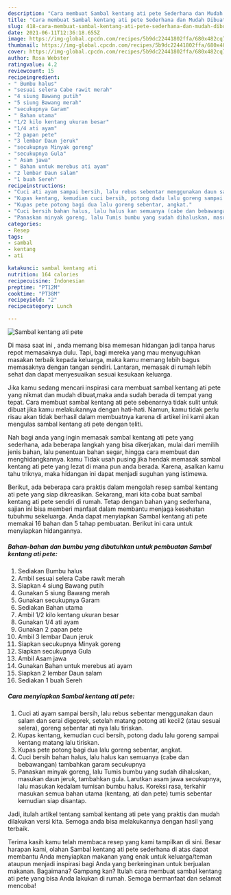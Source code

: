 ```yaml
---
description: "Cara membuat Sambal kentang ati pete Sederhana dan Mudah Dibuat"
title: "Cara membuat Sambal kentang ati pete Sederhana dan Mudah Dibuat"
slug: 418-cara-membuat-sambal-kentang-ati-pete-sederhana-dan-mudah-dibuat
date: 2021-06-11T12:36:18.655Z
image: https://img-global.cpcdn.com/recipes/5b9dc22441802ffa/680x482cq70/sambal-kentang-ati-pete-foto-resep-utama.jpg
thumbnail: https://img-global.cpcdn.com/recipes/5b9dc22441802ffa/680x482cq70/sambal-kentang-ati-pete-foto-resep-utama.jpg
cover: https://img-global.cpcdn.com/recipes/5b9dc22441802ffa/680x482cq70/sambal-kentang-ati-pete-foto-resep-utama.jpg
author: Rosa Webster
ratingvalue: 4.2
reviewcount: 15
recipeingredient:
- " Bumbu halus"
- "sesuai selera Cabe rawit merah"
- "4 siung Bawang putih"
- "5 siung Bawang merah"
- "secukupnya Garam"
- " Bahan utama"
- "1/2 kilo kentang ukuran besar"
- "1/4 ati ayam"
- "2 papan pete"
- "3 lembar Daun jeruk"
- "secukupnya Minyak goreng"
- "secukupnya Gula"
- " Asam jawa"
- " Bahan untuk merebus ati ayam"
- "2 lembar Daun salam"
- "1 buah Sereh"
recipeinstructions:
- "Cuci ati ayam sampai bersih, lalu rebus sebentar menggunakan daun salam dan serai digeprek, setelah matang potong ati kecil2 (atau sesuai selera), goreng sebentar ati nya lalu tiriskan."
- "Kupas kentang, kemudian cuci bersih, potong dadu lalu goreng sampai kentang matang lalu tiriskan."
- "Kupas pete potong bagi dua lalu goreng sebentar, angkat."
- "Cuci bersih bahan halus, lalu halus kan semuanya (cabe dan bebawangan) tambahkan garam secukupnya"
- "Panaskan minyak goreng, lalu Tumis bumbu yang sudah dihaluskan, masukan daun jeruk, tambahkan gula. Larutkan asam jawa secukupnya, lalu masukan kedalam tumisan bumbu halus. Koreksi rasa, terkahir masukan semua bahan utama (kentang, ati dan pete) tumis sebentar kemudian siap disantap."
categories:
- Resep
tags:
- sambal
- kentang
- ati

katakunci: sambal kentang ati 
nutrition: 164 calories
recipecuisine: Indonesian
preptime: "PT12M"
cooktime: "PT38M"
recipeyield: "2"
recipecategory: Lunch

---
```



![Sambal kentang ati pete](https://img-global.cpcdn.com/recipes/5b9dc22441802ffa/680x482cq70/sambal-kentang-ati-pete-foto-resep-utama.jpg)

Di masa  saat ini , anda memang bisa memesan hidangan jadi tanpa harus repot memasaknya dulu. Tapi, bagi mereka yang mau menyuguhkan masakan terbaik kepada keluarga, maka kamu memang lebih bagus memasaknya dengan tangan sendiri. Lantaran, memasak di rumah lebih sehat dan dapat menyesuaikan sesuai kesukaan keluarga.

Jika kamu sedang mencari inspirasi cara membuat sambal kentang ati pete yang nikmat dan mudah dibuat,maka anda sudah berada di tempat yang tepat. Cara membuat sambal kentang ati pete  sebenarnya tidak sulit untuk dibuat jika kamu melakukannya dengan hati-hati. Namun, kamu tidak perlu risau akan tidak berhasil dalam membuatnya 
karena di artikel ini kami akan mengulas sambal kentang ati pete dengan teliti.  



Nah bagi anda yang ingin memasak sambal kentang ati pete yang sederhana, ada beberapa langkah yang bisa dikerjakan, mulai dari memilih jenis bahan, lalu penentuan bahan segar, hingga cara membuat dan menghidangkannya. kamu Tidak usah pusing jika hendak memasak sambal kentang ati pete yang lezat di mana pun anda berada. Karena, asalkan kamu  tahu triknya, maka hidangan ini dapat menjadi suguhan yang istimewa.

Berikut, ada beberapa cara praktis  dalam mengolah resep sambal kentang ati pete yang siap dikreasikan. Sekarang, mari kita coba buat sambal kentang ati pete sendiri di rumah. Tetap dengan bahan yang sederhana, sajian ini bisa memberi manfaat dalam membantu menjaga kesehatan tubuhmu sekeluarga. Anda dapat menyiapkan Sambal kentang ati pete memakai 16 bahan dan 5 tahap pembuatan. Berikut ini cara untuk menyiapkan hidangannya.

<!--inarticleads1-->

##### Bahan-bahan dan bumbu yang dibutuhkan untuk pembuatan Sambal kentang ati pete:

1. Sediakan  Bumbu halus
1. Ambil sesuai selera Cabe rawit merah
1. Siapkan 4 siung Bawang putih
1. Gunakan 5 siung Bawang merah
1. Gunakan secukupnya Garam
1. Sediakan  Bahan utama
1. Ambil 1/2 kilo kentang ukuran besar
1. Gunakan 1/4 ati ayam
1. Gunakan 2 papan pete
1. Ambil 3 lembar Daun jeruk
1. Siapkan secukupnya Minyak goreng
1. Siapkan secukupnya Gula
1. Ambil  Asam jawa
1. Gunakan  Bahan untuk merebus ati ayam
1. Siapkan 2 lembar Daun salam
1. Sediakan 1 buah Sereh




<!--inarticleads2-->

##### Cara menyiapkan Sambal kentang ati pete:

1. Cuci ati ayam sampai bersih, lalu rebus sebentar menggunakan daun salam dan serai digeprek, setelah matang potong ati kecil2 (atau sesuai selera), goreng sebentar ati nya lalu tiriskan.
1. Kupas kentang, kemudian cuci bersih, potong dadu lalu goreng sampai kentang matang lalu tiriskan.
1. Kupas pete potong bagi dua lalu goreng sebentar, angkat.
1. Cuci bersih bahan halus, lalu halus kan semuanya (cabe dan bebawangan) tambahkan garam secukupnya
1. Panaskan minyak goreng, lalu Tumis bumbu yang sudah dihaluskan, masukan daun jeruk, tambahkan gula. Larutkan asam jawa secukupnya, lalu masukan kedalam tumisan bumbu halus. Koreksi rasa, terkahir masukan semua bahan utama (kentang, ati dan pete) tumis sebentar kemudian siap disantap.




Jadi, itulah artikel tentang  sambal kentang ati pete  yang praktis dan mudah dilakukan versi kita. Semoga anda bisa melakukannya dengan hasil yang terbaik. 

Terima kasih kamu telah membaca resep yang kami tampilkan di sini. Besar harapan kami, olahan  Sambal kentang ati pete sederhana di atas dapat membantu Anda menyiapkan makanan yang enak untuk keluarga/teman ataupun menjadi inspirasi bagi Anda yang berkeinginan untuk berjualan makanan. Bagaimana? Gampang kan? Itulah cara membuat sambal kentang ati pete yang bisa Anda lakukan di rumah. Semoga bermanfaat dan selamat mencoba!

